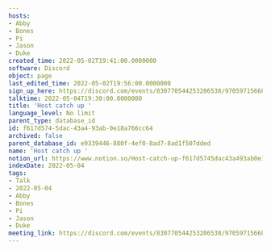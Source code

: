 ```yaml
---
hosts:
- Abby
- Bones
- Pi
- Jason
- Duke
created_time: 2022-05-02T19:41:00.0000000
software: Discord
object: page
last_edited_time: 2022-05-02T19:56:00.0000000
sign_up_here: https://discord.com/events/830770544253206538/970597156681568276
talktime: 2022-05-04T19:30:00.0000000
title: 'Host catch up '
language_level: No limit
parent_type: database_id
id: f617d574-5dac-43a4-93ab-0e18a766cc64
archived: false
parent_database_id: e9339446-880f-4ef0-8ad7-8ad1f507dded
name: 'Host catch up '
notion_url: https://www.notion.so/Host-catch-up-f617d5745dac43a493ab0e18a766cc64
indexDate: 2022-05-04
tags:
- Talk
- 2022-05-04
- Abby
- Bones
- Pi
- Jason
- Duke
meeting_link: https://discord.com/events/830770544253206538/970597156681568276
---
```






